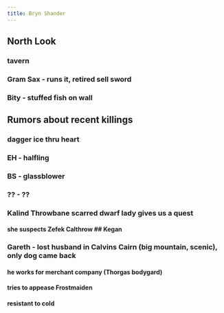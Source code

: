```yaml
---
title: Bryn Shander
---
```


## North Look

### tavern
### Gram Sax - runs it, retired sell sword
### Bity - stuffed fish on wall
## Rumors about recent killings
### dagger ice thru heart
### EH - halfling
### BS - glassblower
### ?? - ??
### Kalind Throwbane scarred dwarf lady gives us a quest
#### she suspects Zefek Calthrow ## Kegan
### Gareth - lost husband in Calvins Cairn (big mountain, scenic), only dog came back
#### he works for merchant company (Thorgas bodygard)
#### tries to appease Frostmaiden
#### resistant to cold
